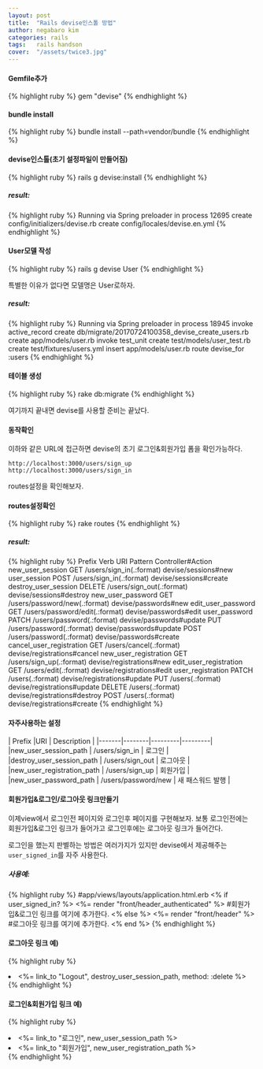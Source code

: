```yaml
---
layout: post
title:  "Rails devise인스톨 방법"
author: negabaro kim
categories: rails
tags:	rails handson
cover:  "/assets/twice3.jpg"
---
```



#### Gemfile추가
{% highlight ruby %}
gem "devise"
{% endhighlight %}

#### bundle install

{% highlight ruby %}
bundle install --path=vendor/bundle
{% endhighlight %}

#### devise인스톨(초기 설정파일이 만들어짐)

{% highlight ruby %}
rails g devise:install
{% endhighlight %}

##### result:
{% highlight ruby %}
Running via Spring preloader in process 12695
     create  config/initializers/devise.rb
     create  config/locales/devise.en.yml
{% endhighlight %}

#### User모델 작성

{% highlight ruby %}
rails g devise User
{% endhighlight %}

특별한 이유가 없다면 모델명은 User로하자.

##### result:
{% highlight ruby %} 
Running via Spring preloader in process 18945
      invoke  active_record
      create    db/migrate/20170724100358_devise_create_users.rb
      create    app/models/user.rb
      invoke    test_unit
      create      test/models/user_test.rb
      create      test/fixtures/users.yml
      insert    app/models/user.rb
       route  devise_for :users
{% endhighlight %}

#### 테이블 생성

{% highlight ruby %} 
rake db:migrate
{% endhighlight %}

여기까지 끝내면 devise를 사용할 준비는 끝났다.


#### 동작확인 

이하와 같은 URL에 접근하면 devise의 초기 로그인&회원가입 폼을 확인가능하다.

```
http://localhost:3000/users/sign_up
http://localhost:3000/users/sign_in
```

routes설정을 확인해보자.


#### routes설정확인

{% highlight ruby %} 
rake routes
{% endhighlight %}

##### result:

{% highlight ruby %} 
                    Prefix Verb   URI Pattern                               Controller#Action
          new_user_session GET    /users/sign_in(.:format)                  devise/sessions#new
              user_session POST   /users/sign_in(.:format)                  devise/sessions#create
      destroy_user_session DELETE /users/sign_out(.:format)                 devise/sessions#destroy
         new_user_password GET    /users/password/new(.:format)             devise/passwords#new
        edit_user_password GET    /users/password/edit(.:format)            devise/passwords#edit
             user_password PATCH  /users/password(.:format)                 devise/passwords#update
                           PUT    /users/password(.:format)                 devise/passwords#update
                           POST   /users/password(.:format)                 devise/passwords#create
  cancel_user_registration GET    /users/cancel(.:format)                   devise/registrations#cancel
     new_user_registration GET    /users/sign_up(.:format)                  devise/registrations#new
    edit_user_registration GET    /users/edit(.:format)                     devise/registrations#edit
         user_registration PATCH  /users(.:format)                          devise/registrations#update
                           PUT    /users(.:format)                          devise/registrations#update
                           DELETE /users(.:format)                          devise/registrations#destroy
                           POST   /users(.:format)                          devise/registrations#create
{% endhighlight %}                       


#### 자주사용하는 설정

| Prefix |URI | Description | 
|-------|--------|---------|---------|
|new_user_session_path | /users/sign_in | 로그인   | 
|destroy_user_session_path | /users/sign_out | 로그아웃 | 
|new_user_registration_path | /users/sign_up | 회원가입 |
|new_user_password_path | /users/password/new  | 새 패스워드 발행 |




#### 회원가입&로그인/로그아웃 링크만들기

이제view에서 로그인전 페이지와 로그인후 페이지를 구현해보자.
보통 로그인전에는 회원가입&로그인 링크가 들어가고 로그인후에는 로그아웃 링크가 들어간다.

로그인을 했는지 판별하는 방법은 여러가지가 있지만 devise에서 제공해주는 
`user_signed_in`를 자주 사용한다.


##### 사용예:

{% highlight ruby %} 
 #app/views/layouts/application.html.erb
 <% if user_signed_in? %>
    <%= render "front/header_authenticated" %>
    #회원가입&로그인 링크를 여기에 추가한다.
 <% else %>
    <%= render "front/header" %>
    #로그아웃 링크를 여기에 추가한다.
 <% end %>
{% endhighlight %}



#### 로그아웃 링크 예)

{% highlight ruby %} 
<li><%= link_to "Logout", destroy_user_session_path, method: :delete %></li>
{% endhighlight %}

#### 로그인&회원가입 링크 예)

{% highlight ruby %} 
<li><%= link_to "로그인", new_user_session_path %></li>
<li><%= link_to "회원가입", new_user_registration_path %></li>
{% endhighlight %}                                                   
                                                              



[reference]: https://www.sejuku.net/blog/27603
[reference2]: https://qiita.com/higeaaa/items/df8feaa5b6f12e13fb6f
[reference3]: https://qiita.com/kanpe777/items/c5154b58c852855deefc
[reference4]: https://qiita.com/youcune/items/12b153c08db695952e47
[reference5]: http://to-developer.com/blog/?p=1866
[reference6]: http://ruby-rails.hatenadiary.com/entry/20141127/1417086075
[reference7]: http://to-developer.com/blog/?p=1866